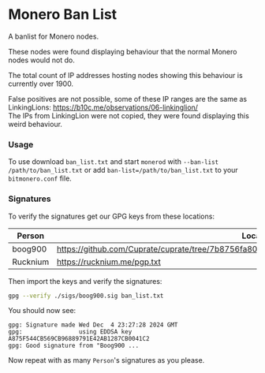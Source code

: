 # Monero Ban List

A banlist for Monero nodes.

These nodes were found displaying behaviour that the normal Monero nodes would not do.

The total count of IP addresses hosting nodes showing this behaviour is currently over 1900.

False positives are not possible, some of these IP ranges are the same as LinkingLions: https://b10c.me/observations/06-linkinglion/  
The IPs from LinkingLion were not copied, they were found displaying this weird behaviour.

### Usage

To use download `ban_list.txt` and start `monerod` with `--ban-list /path/to/ban_list.txt` 
or add `ban-list=/path/to/ban_list.txt` to your `bitmonero.conf` file.

### Signatures 

To verify the signatures get our GPG keys from these locations:

| Person  | Location                                                                                         |
|---------|--------------------------------------------------------------------------------------------------|
| boog900 | <https://github.com/Cuprate/cuprate/tree/7b8756fa80e386fb04173d8220c15c86bf9f9888/misc/gpg_keys> |
| Rucknium | <https://rucknium.me/pgp.txt> |

Then import the keys and verify the signatures:

```bash
gpg --verify ./sigs/boog900.sig ban_list.txt
```

You should now see: 
```
gpg: Signature made Wed Dec  4 23:27:28 2024 GMT
gpg:                using EDDSA key A875F544CB569CB96889791E42AB1287CB0041C2
gpg: Good signature from "Boog900 ...
```

Now repeat with as many `Person`'s signatures as you please.
